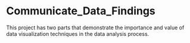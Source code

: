 # Communicate_Data_Findings
This project has two parts that demonstrate the importance and value of data visualization techniques in the data analysis process.
